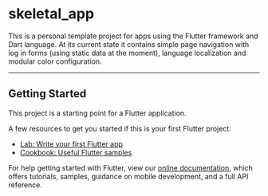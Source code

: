 # skeletal_app

This is a personal template project for apps using the Flutter framework and Dart language. At its current state it contains simple page navigation with log in forms (using static data at the moment), language localization and modular color configuration.

---------------------------

## Getting Started

This project is a starting point for a Flutter application.

A few resources to get you started if this is your first Flutter project:

- [Lab: Write your first Flutter app](https://flutter.io/docs/get-started/codelab)
- [Cookbook: Useful Flutter samples](https://flutter.io/docs/cookbook)

For help getting started with Flutter, view our 
[online documentation](https://flutter.io/docs), which offers tutorials, 
samples, guidance on mobile development, and a full API reference.
